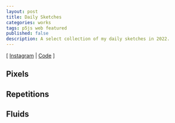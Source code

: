 ```yaml
---
layout: post
title: Daily Sketches
categories: works
tags: p5js web featured
published: false
description: A select collection of my daily sketches in 2022.
---
```


[ [Instagram](http://instagram.com/jackbdu/) \| [Code](https://editor.p5js.org/jackbdu/sketches) ]

<!--more-->

## Pixels

## Repetitions

## Fluids

